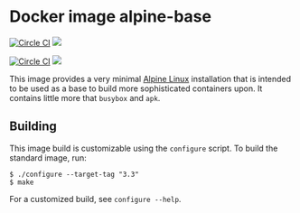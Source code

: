 Docker image alpine-base
========================
[![Circle CI](https://circleci.com/gh/kampka/docker-alpine-base/tree/master.svg?style=svg)](https://circleci.com/gh/kampka/docker-alpine-base/tree/master)
[![](https://imagelayers.io/badge/kampka/alpine-base:latest.svg)](https://imagelayers.io/?images=kampka/alpine-base:latest 'Get your own badge on imagelayers.io')

[![Circle CI](https://circleci.com/gh/kampka/docker-alpine-base/tree/v3.3.svg?style=svg)](https://circleci.com/gh/kampka/docker-alpine-base/tree/v3.3)
[![](https://imagelayers.io/badge/kampka/alpine-base:v3.3.svg)](https://imagelayers.io/?images=kampka/alpine-base:v3.3 'Get your own badge on imagelayers.io')

This image provides a very minimal [Alpine Linux](https://www.alpinelinux.org) installation
that is intended to be used as a base to build more sophisticated containers upon.
It contains little more that `busybox` and `apk`.

Building
-----------
This image build is customizable using the `configure` script.
To build the standard image, run:

```
$ ./configure --target-tag "3.3"
$ make
```

For a customized build, see `configure --help`.
